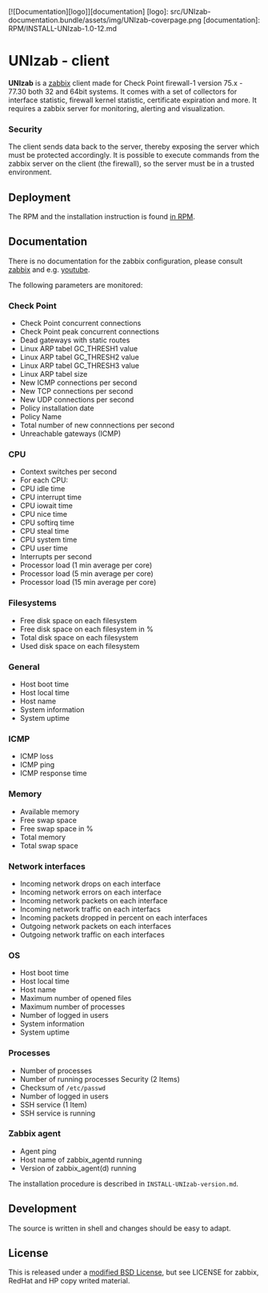 
[![Documentation][logo]][documentation]
[logo]: src/UNIzab-documentation.bundle/assets/img/UNIzab-coverpage.png
[documentation]: RPM/INSTALL-UNIzab-1.0-12.md

# UNIzab - client

**UNIzab** is a [zabbix](https://www.zabbix.com/) client made for Check Point
firewall-1 version 75.x - 77.30 both 32 and 64bit systems. It comes with
a set of collectors for interface statistic, firewall kernel statistic,
certificate expiration and more. It requires a zabbix server for monitoring,
alerting and visualization.

### Security

The client sends data back to the server, thereby exposing the server
which must be protected accordingly. It is possible to execute commands
from the zabbix server on the client (the firewall), so the server must
be in a trusted environment.

## Deployment

The RPM and the installation instruction is found [in RPM](RPM).

## Documentation

There is no documentation for the zabbix configuration, please consult
[zabbix](https://www.zabbix.com/) and e.g. [youtube](https://www.youtube.com/results?search_query=zabbix+administration).

The following parameters are monitored:

### Check Point
  - Check Point concurrent connections
  - Check Point peak concurrent connections
  - Dead gateways with static routes
  - Linux ARP tabel GC_THRESH1 value
  - Linux ARP tabel GC_THRESH2 value
  - Linux ARP tabel GC_THRESH3 value
  - Linux ARP tabel size
  - New ICMP connections per second
  - New TCP connections per second
  - New UDP connections per second
  - Policy installation date
  - Policy Name
  - Total number of new connnections per second
  - Unreachable gateways (ICMP)
### CPU
  - Context switches per second
  - For each CPU:
  - CPU idle time
  - CPU interrupt time
  - CPU iowait time
  - CPU nice time
  - CPU softirq time
  - CPU steal time
  - CPU system time
  - CPU user time
  - Interrupts per second
  - Processor load (1 min average per core)
  - Processor load (5 min average per core)
  - Processor load (15 min average per core)
### Filesystems
  - Free disk space on each filesystem
  - Free disk space on each filesystem in %
  - Total disk space on each filesystem
  - Used disk space on each filesystem
### General
  - Host boot time
  - Host local time
  - Host name
  - System information
  - System uptime
### ICMP
  - ICMP loss
  - ICMP ping
  - ICMP response time
### Memory
  - Available memory
  - Free swap space
  - Free swap space in %
  - Total memory
  - Total swap space
### Network interfaces 
  - Incoming network drops on each interface
  - Incoming network errors on each interface
  - Incoming network packets on each interface
  - Incoming network traffic on each interfacs
  - Incoming packets dropped in percent on each interfaces
  - Outgoing network packets on each interfaces
  - Outgoing network traffic on each interfaces
### OS
  - Host boot time
  - Host local time
  - Host name
  - Maximum number of opened files
  - Maximum number of processes
  - Number of logged in users
  - System information
  - System uptime
### Processes
  - Number of processes
  - Number of running processes
Security (2 Items)
  - Checksum of `/etc/passwd`
  - Number of logged in users
  - SSH service (1 Item)
  - SSH service is running
### Zabbix agent
  - Agent ping
  - Host name of zabbix_agentd running
  - Version of zabbix_agent(d) running

The installation procedure is described in `INSTALL-UNIzab-version.md`.

## Development

The source is written in shell and changes should be easy to adapt.

## License

This is released under a
[modified BSD License](https://opensource.org/licenses/BSD-3-Clause), but
see LICENSE for zabbix, RedHat and HP copy writed material.

